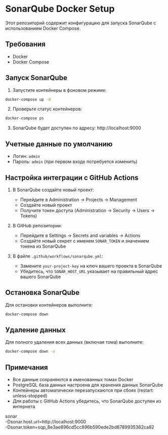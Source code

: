 # SonarQube Docker Setup

Этот репозиторий содержит конфигурацию для запуска SonarQube с использованием Docker Compose.

## Требования

- Docker
- Docker Compose

## Запуск SonarQube

1. Запустите контейнеры в фоновом режиме:
```bash
docker-compose up -d
```

2. Проверьте статус контейнеров:
```bash
docker-compose ps
```

3. SonarQube будет доступен по адресу: http://localhost:9000

## Учетные данные по умолчанию

- Логин: `admin`
- Пароль: `admin` (при первом входе потребуется изменить)

## Настройка интеграции с GitHub Actions

1. В SonarQube создайте новый проект:
   - Перейдите в Administration -> Projects -> Management
   - Создайте новый проект
   - Получите токен доступа (Administration -> Security -> Users -> Tokens)

2. В GitHub репозитории:
   - Перейдите в Settings -> Secrets and variables -> Actions
   - Создайте новый секрет с именем `SONAR_TOKEN` и значением токена из SonarQube

3. В файле `.github/workflows/sonarqube.yml`:
   - Замените `your-project-key` на ключ вашего проекта в SonarQube
   - Убедитесь, что `SONAR_HOST_URL` указывает на правильный адрес вашего SonarQube

## Остановка SonarQube

Для остановки контейнеров выполните:
```bash
docker-compose down
```

## Удаление данных

Для полного удаления всех данных (включая тома) выполните:
```bash
docker-compose down -v
```

## Примечания

- Все данные сохраняются в именованных томах Docker
- PostgreSQL база данных настроена для хранения данных SonarQube
- Контейнеры автоматически перезапускаются при сбоях (restart: unless-stopped)
- Для работы с GitHub Actions убедитесь, что SonarQube доступен из интернета

sonar \
  -Dsonar.host.url=http://localhost:9000 \
  -Dsonar.token=sqp_8e3ae896cd5cc896b590ede2bd6789935362ca82